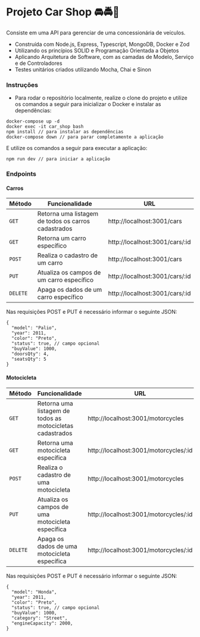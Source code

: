 # Projeto Car Shop 🚘🚔🚖

Consiste em uma API para gerenciar de uma concessionária de veículos. 

* Construída com Node.js, Express, Typescript, MongoDB, Docker e Zod
* Utilizando os princípios SOLID e Programação Orientada a Objetos
* Aplicando Arquitetura de Software, com as camadas de Modelo, Serviço e de Controladores
* Testes unitários criados utilizando Mocha, Chai e Sinon


### Instruções

- Para rodar o repositório localmente, realize o clone do projeto e utilize os comandos a seguir para inicializar o Docker e instalar as dependências:

```
docker-compose up -d
docker exec -it car_shop bash
npm install // para instalar as dependências
docker-compose down // para parar completamente a aplicação
```

E utilize os comandos a seguir para executar a aplicação:

```
npm run dev // para iniciar a aplicação
```

### Endpoints

#### Carros

| Método | Funcionalidade | URL |
|---|---|---|
| `GET` | Retorna uma listagem de todos os carros cadastrados | http://localhost:3001/cars |
| `GET` | Retorna um carro específico | http://localhost:3001/cars/:id |
| `POST` | Realiza o cadastro de um carro | http://localhost:3001/cars |
| `PUT` | Atualiza os campos de um carro específico | http://localhost:3001/cars/:id |
| `DELETE` | Apaga os dados de um carro específico | http://localhost:3001/cars/:id |

Nas requisições POST e PUT é necessário informar o seguinte JSON:

```
{
  "model": "Palio",
  "year": 2011,
  "color": "Preto",
  "status": true, // campo opcional
  "buyValue": 1000,
  "doorsQty": 4,
  "seatsQty": 5
}
```

#### Motocicleta

| Método | Funcionalidade | URL |
|---|---|---|
| `GET` | Retorna uma listagem de todos as motocicletas cadastrados | http://localhost:3001/motorcycles |
| `GET` | Retorna uma motocicleta específica | http://localhost:3001/motorcycles/:id |
| `POST` | Realiza o cadastro de uma motocicleta | http://localhost:3001/motorcycles |
| `PUT` | Atualiza os campos de uma motocicleta específica | http://localhost:3001/motorcycles/:id |
| `DELETE` | Apaga os dados de uma motocicleta específica | http://localhost:3001/motorcycles/:id |

Nas requisições POST e PUT é necessário informar o seguinte JSON:

```
{
  "model": "Honda",
  "year": 2011,
  "color": "Preto",
  "status": true, // campo opcional
  "buyValue": 1000,
  "category": "Street",
  "engineCapacity": 2000,
}
```
